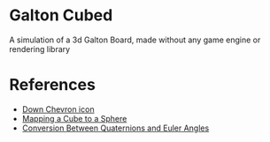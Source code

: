 <!-- ![Banner](Banner.gif) -->

# Galton Cubed

A simulation of a 3d Galton Board, made without any game engine or rendering library

# References

- [Down Chevron icon](https://www.flaticon.com/free-icon/down-chevron_8213476)
- [Mapping a Cube to a Sphere](http://mathproofs.blogspot.com/2005/07/mapping-cube-to-sphere.html)
- [Conversion Between Quaternions and Euler Angles](https://en.wikipedia.org/wiki/Conversion_between_quaternions_and_Euler_angles)
